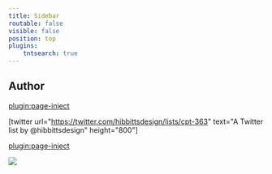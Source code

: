 ```yaml
---
title: Sidebar
routable: false
visible: false
position: top
plugins:
    tntsearch: true
---
```


## Author

[plugin:page-inject](/author)

[twitter url="https://twitter.com/hibbittsdesign/lists/cpt-363" text="A Twitter list by @hibbittsdesign" height="800"]

[plugin:page-inject](//blog/my-presentation)

<a href="https://www.exoclick.com/?login=EndiHariadi19"><img src="https://www.exoclick.com/banners/300x425.gif" border="0"></a>
